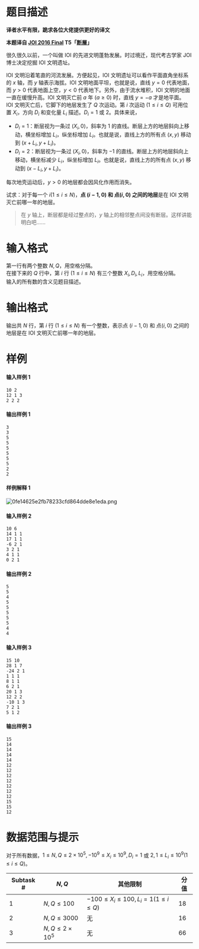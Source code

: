 
# 题目描述

**译者水平有限，跪求各位大佬提供更好的译文**

**本题译自 [JOI 2016 Final](https://www.ioi-jp.org/joi/2015/2016-ho/index.html) T5「[断層](https://www.ioi-jp.org/joi/2015/2016-ho/2016-ho.pdf)」**

很久很久以前，一个叫做 IOI 的先进文明蓬勃发展。时过境迁，现代考古学家 JOI 博士决定挖掘 IOI 文明遗址。

IOI 文明沿着笔直的河流发展。方便起见，IOI 文明遗址可以看作平面直角坐标系的 $x$ 轴，而 $y$ 轴表示海拔。IOI 文明地面平坦，也就是说，直线 $y=0$ 代表地面，而 $y>0$ 代表地面上空，$y<0$ 代表地下。另外，由于流水堆积，IOI 文明的地面一直在缓慢升高。IOI 文明灭亡前 $a$ 年 $(a\geqslant 0)$ 时，直线 $y=-a$ 才是地平面。  
IOI 文明灭亡后，它脚下的地层发生了 $Q$ 次运动。第 $i$ 次运动 $(1\leqslant i\leqslant Q)$ 可用位置 $X_i$，方向 $D_i$ 和变化量 $L_i$ 描述。$D_i = 1$ 或 $2$。具体来说，

* $D_i=1$：断层视为一条过 $(X_i, 0)$，斜率为 $1$ 的直线。断层上方的地层斜向上移动，横坐标增加 $L_i$，纵坐标增加 $L_i$。也就是说，直线上方的所有点 $(x,y)$ 移动到 $(x+L_i, y+L_i)$。
* $D_i=2$：断层视为一条过 $(X_i, 0)$，斜率为 $-1$ 的直线。断层上方的地层斜向上移动，横坐标减少 $L_i$，纵坐标增加 $L_i$。也就是说，直线上方的所有点 $(x,y)$ 移动到 $(x-L_i, y+L_i)$。

每次地壳运动后，$y>0$ 的地层都会因风化作用而消失。

试求：对于每一个 $i(1\leqslant i\leqslant N)$，**点 $(i-1,0)$ 和 点$(i,0)$ 之间的地层**是在 IOI 文明灭亡前哪一年的地层。 

> 在 $y$ 轴上，断层都是经过整点的，$y$ 轴上的相邻整点间没有断层。这样讲能明白吧……


# 输入格式

第一行有两个整数 $N,Q$，用空格分隔。  
在接下来的 $Q$ 行中，第 $i$ 行 $(1\leqslant i\leqslant N)$ 有三个整数 $X_i, D_i, L_i$，用空格分隔。  
输入的所有数的含义见题目描述。

# 输出格式

输出共 $N$ 行，第 $i$ 行 $(1\leqslant i\leqslant N)$ 有一个整数，表示点 $(i-1,0)$ 和 点$(i,0)$ 之间的地层是在 IOI 文明灭亡前哪一年的地层。 

# 样例

#### 输入样例 1
```plain
10 2
12 1 3
2 2 2
```

#### 输出样例 1
```plain
3
3
5
5
5
5
5
5
2
2
```
#### 样例解释 1
![0fe14625e2fb78233cfd864dde8e1eda.png](source/loj/2346/img/aHR0cDovL3d3dy56NGEubmV0L2ltYWdlcy8yMDE4LzAyLzA5LzBmZTE0NjI1ZTJmYjc4MjMzY2ZkODY0ZGRlOGUxZWRhLnBuZw==.png)

#### 输入样例 2
```plain
10 6
14 1 1
17 1 1
-6 2 1
3 2 1
4 1 1
0 2 1
```

#### 输出样例 2
```plain
5
5
4
5
5
5
5
5
4
4
```

#### 输入样例 3
```plain
15 10
28 1 7
-24 2 1
1 1 1
8 1 1
6 2 1
20 1 3
12 2 2
-10 1 3
7 2 1
5 1 2
```

#### 输出样例 3
```plain
15
14
14
14
14
12
12
12
12
12
12
12
15
15
12
```


# 数据范围与提示

对于所有数据，$1\leqslant N, Q\leqslant 2\times 10^5, -10^9\leqslant X_i\leqslant 10^9, D_i=1$ 或 $2, 1\leqslant L_i\leqslant 10^9(1\leqslant i\leqslant Q)$。

|Subtask #|$N,Q$|其他限制|分值|
|-|-|-|-|
|1|$N,Q\leqslant 100$|$-100\leqslant X_i\leqslant 100, L_i=1(1\leqslant i\leqslant Q)$|18|
|2|$N,Q\leqslant 3000$|无|16|
|3|$N,Q\leqslant 2\times10^5$|无|66|

